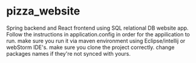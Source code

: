 # pizza_website
Spring backend and React frontend using SQL relational DB website app.
Follow the instructions in application.config in order for the appilication to run.
make sure you run it via maven environment using Eclipse/intellij or webStorm IDE's.
make sure you clone the project correctly.
change packages names if they're not synced with yours.

